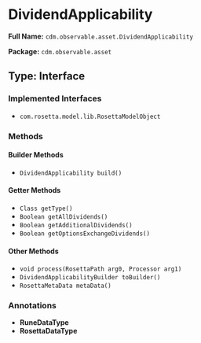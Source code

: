 # DividendApplicability

**Full Name:** `cdm.observable.asset.DividendApplicability`

**Package:** `cdm.observable.asset`

## Type: Interface

### Implemented Interfaces

- `com.rosetta.model.lib.RosettaModelObject`

### Methods

#### Builder Methods

- `DividendApplicability build()`

#### Getter Methods

- `Class getType()`
- `Boolean getAllDividends()`
- `Boolean getAdditionalDividends()`
- `Boolean getOptionsExchangeDividends()`

#### Other Methods

- `void process(RosettaPath arg0, Processor arg1)`
- `DividendApplicabilityBuilder toBuilder()`
- `RosettaMetaData metaData()`

### Annotations

- **RuneDataType**
- **RosettaDataType**


